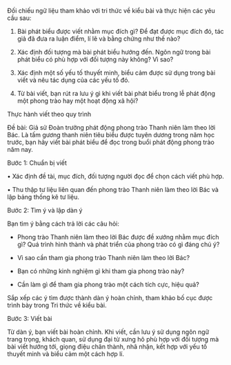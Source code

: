 Đối chiếu ngữ liệu tham khảo với tri thức về kiểu bài và thực hiện các yêu cầu sau:

1. Bài phát biểu được viết nhằm mục đích gì? Để đạt được mục đích đó, tác giả đã đưa ra luận điểm, lí lẽ và bằng chứng như thế nào?

2. Xác định đối tượng mà bài phát biểu hướng đến. Ngôn ngữ trong bài phát biểu có phù hợp với đối tượng này không? Vì sao?

3. Xác định một số yếu tố thuyết minh, biểu cảm được sử dụng trong bài viết và nêu tác dụng của các yếu tố đó.

4. Từ bài viết, bạn rút ra lưu ý gì khi viết bài phát biểu trong lễ phát động một phong trào hay một hoạt động xã hội?

Thực hành viết theo quy trình

Đề bài:
Giả sử Đoàn trưởng phát động phong trào Thanh niên làm theo lời Bác. Là tấm gương thanh niên tiêu biểu được tuyên dương trong năm học trước, bạn hãy viết bài phát biểu để đọc trong buổi phát động phong trào năm nay.

Bước 1: Chuẩn bị viết

• Xác định đề tài, mục đích, đối tượng người đọc để chọn cách viết phù hợp.

• Thu thập tư liệu liên quan đến phong trào Thanh niên làm theo lời Bác và lập bảng thống kê tư liệu.

Bước 2: Tìm ý và lập dàn ý

Bạn tìm ý bằng cách trả lời các câu hỏi:

- Phong trào Thanh niên làm theo lời Bác được đề xướng nhằm mục đích gì? Quá trình hình thành và phát triển của phong trào có gì đáng chú ý?

- Vì sao cần tham gia phong trào Thanh niên làm theo lời Bác?

- Bạn có những kinh nghiệm gì khi tham gia phong trào này?

- Cần làm gì để tham gia phong trào một cách tích cực, hiệu quả?

Sắp xếp các ý tìm được thành dàn ý hoàn chỉnh, tham khảo bố cục được trình bày trong Tri thức về kiểu bài.

Bước 3: Viết bài

Từ dàn ý, bạn viết bài hoàn chỉnh. Khi viết, cần lưu ý sử dụng ngôn ngữ trang trọng, khách quan, sử dụng đại từ xưng hô phù hợp với đối tượng mà bài viết hướng tới, giọng điệu chân thành, nhã nhặn, kết hợp với yếu tố thuyết minh và biểu cảm một cách hợp lí.